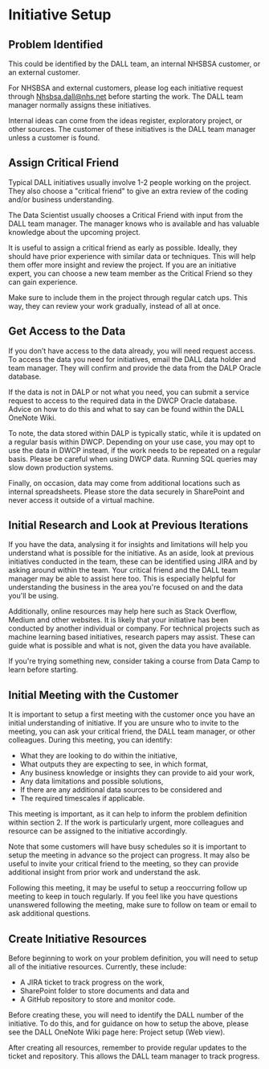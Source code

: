 # Initiative Setup

## Problem Identified
This could be identified by the DALL team, an internal NHSBSA customer, or an external customer.

For NHSBSA and external customers, please log each initiative request through Nhsbsa.dall@nhs.net before starting the work. The DALL team manager normally assigns these initiatives.

Internal ideas can come from the ideas register, exploratory project, or other sources. The customer of these initiatives is the DALL team manager unless a customer is found.

## Assign Critical Friend
Typical DALL initiatives usually involve 1-2 people working on the project. They also choose a "critical friend" to give an extra review of the coding and/or business understanding.

The Data Scientist usually chooses a Critical Friend with input from the DALL team manager. The manager knows who is available and has valuable knowledge about the upcoming project.

It is useful to assign a critical friend as early as possible. Ideally, they should have prior experience with similar data or techniques. This will help them offer more insight and review the project. If you are an initiative expert, you can choose a new team member as the Critical Friend so they can gain experience.

Make sure to include them in the project through regular catch ups. This way, they can review your work gradually, instead of all at once.

## Get Access to the Data
If you don’t have access to the data already, you will need request access. To access the data you need for initiatives, email the DALL data holder and team manager. They will confirm and provide the data from the DALP Oracle database.

If the data is not in DALP or not what you need, you can submit a service request to access to the required data in the DWCP Oracle database. Advice on how to do this and what to say can be found within the DALL OneNote Wiki.

To note, the data stored within DALP is typically static, while it is updated on a regular basis within DWCP. Depending on your use case, you may opt to use the data in DWCP instead, if the work needs to be repeated on a regular basis. Please be careful when using DWCP data. Running SQL queries may slow down production systems.

Finally, on occasion, data may come from additional locations such as internal spreadsheets. Please store the data securely in SharePoint and never access it outside of a virtual machine.

## Initial Research and Look at Previous Iterations
If you have the data, analysing it for insights and limitations will help you understand what is possible for the initiative.
As an aside, look at previous initiatives conducted in the team, these can be identified using JIRA and by asking around within the team. Your critical friend and the DALL team manager may be able to assist here too. This is especially helpful for understanding the business in the area you're focused on and the data you'll be using.

Additionally, online resources may help here such as Stack Overflow, Medium and other websites. It is likely that your initiative has been conducted by another individual or company. For technical projects such as machine learning based initiatives, research papers may assist. These can guide what is possible and what is not, given the data you have available.

If you're trying something new, consider taking a course from Data Camp to learn before starting.

## Initial Meeting with the Customer
It is important to setup a first meeting with the customer once you have an initial understanding of initiative. If you are unsure who to invite to the meeting, you can ask your critical friend, the DALL team manager, or other colleagues. During this meeting, you can identify:

* What they are looking to do within the initiative,
* What outputs they are expecting to see, in which format,
* Any business knowledge or insights they can provide to aid your work,
* Any data limitations and possible solutions,
* If there are any additional data sources to be considered and
* The required timescales if applicable.

This meeting is important, as it can help to inform the problem definition within section 2. If the work is particularly urgent, more colleagues and resource can be assigned to the initiative accordingly.

Note that some customers will have busy schedules so it is important to setup the meeting in advance so the project can progress. It may also be useful to invite your critical friend to the meeting, so they can provide additional insight from prior work and understand the ask.

Following this meeting, it may be useful to setup a reoccurring follow up meeting to keep in touch regularly. If you feel like you have questions unanswered following the meeting, make sure to follow on team or email to ask additional questions.

## Create Initiative Resources
Before beginning to work on your problem definition, you will need to setup all of the initiative resources. Currently, these include:

* A JIRA ticket to track progress on the work,
* SharePoint folder to store documents and data and
* A GitHub repository to store and monitor code.

Before creating these, you will need to identify the DALL number of the initiative. To do this, and for guidance on how to setup the above, please see the DALL OneNote Wiki page here: Project setup  (Web view).

After creating all resources, remember to provide regular updates to the ticket and repository. This allows the DALL team manager to track progress.
